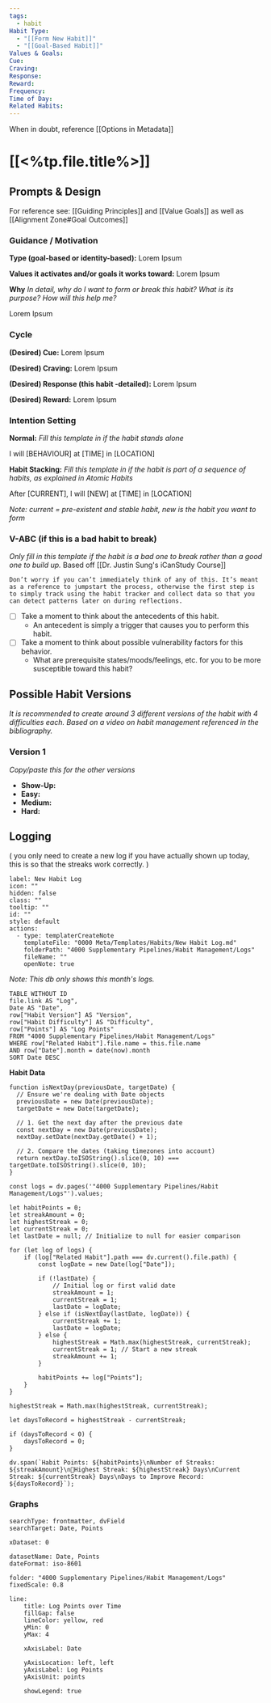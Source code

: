 ```yaml
---
tags:
  - habit
Habit Type:
  - "[[Form New Habit]]"
  - "[[Goal-Based Habit]]"
Values & Goals: 
Cue: 
Craving: 
Response: 
Reward: 
Frequency: 
Time of Day: 
Related Habits:
---
```

When in doubt, reference [[Options in Metadata]]

# [[<%tp.file.title%>]]

## Prompts & Design
For reference see: [[Guiding Principles]] and [[Value Goals]] as well as [[Alignment Zone#Goal Outcomes]]
### Guidance / Motivation

**Type (goal-based or identity-based):**
Lorem Ipsum

**Values it activates and/or goals it works toward:**
Lorem Ipsum

**Why**
*In detail, why do I want to form or break this habit? What is its purpose? How will this help me?*

Lorem Ipsum
### Cycle
**(Desired) Cue:**
Lorem Ipsum

**(Desired) Craving:**
Lorem Ipsum

**(Desired) Response (this habit -detailed):**
Lorem Ipsum

**(Desired) Reward:**
Lorem Ipsum

### Intention Setting
**Normal:**
*Fill this template in if the habit stands alone*

I will [BEHAVIOUR] at [TIME] in [LOCATION]

**Habit Stacking:**
*Fill this template in if the habit is part of a sequence of habits, as explained in Atomic Habits*

After [CURRENT], I will [NEW] at [TIME] in [LOCATION]

*Note: current = pre-existent and stable habit, new is the habit you want to form*

### V-ABC (if this is a bad habit to break)
*Only fill in this template if the habit is a bad one to break rather than a good one to build up.*
Based off [[Dr. Justin Sung's iCanStudy Course]]

```ad-info
Don’t worry if you can’t immediately think of any of this. It’s meant as a reference to jumpstart the process, otherwise the first step is to simply track using the habit tracker and collect data so that you can detect patterns later on during reflections.
```

- [ ] Take a moment to think about the antecedents of this habit.
	- An antecedent is simply a trigger that causes you to perform this habit.
- [ ] Take a moment to think about possible vulnerability factors for this behavior.
	- What are prerequisite states/moods/feelings, etc. for you to be more susceptible toward this habit?

## Possible Habit Versions
*It is recommended to create around 3 different versions of the habit with 4 difficulties each. Based on a video on habit management referenced in the bibliography.*

### Version 1
*Copy/paste this for the other versions*
- **Show-Up:**
- **Easy:** 
- **Medium:**
- **Hard:**

## Logging
( you only need to create a new log if you have actually shown up today, this is so that the streaks work correctly. )
```meta-bind-button
label: New Habit Log
icon: ""
hidden: false
class: ""
tooltip: ""
id: ""
style: default
actions:
  - type: templaterCreateNote
    templateFile: "0000 Meta/Templates/Habits/New Habit Log.md"
    folderPath: "4000 Supplementary Pipelines/Habit Management/Logs"
    fileName: ""
    openNote: true

```

*Note: This db only shows this month's logs.*
```dataview
TABLE WITHOUT ID
file.link AS "Log",
Date AS "Date",
row["Habit Version"] AS "Version",
row["Habit Difficulty"] AS "Difficulty",
row["Points"] AS "Log Points"
FROM "4000 Supplementary Pipelines/Habit Management/Logs"
WHERE row["Related Habit"].file.name = this.file.name
AND row["Date"].month = date(now).month
SORT Date DESC
```

**Habit Data**
```dataviewjs
function isNextDay(previousDate, targetDate) {
  // Ensure we're dealing with Date objects
  previousDate = new Date(previousDate);
  targetDate = new Date(targetDate);

  // 1. Get the next day after the previous date
  const nextDay = new Date(previousDate);
  nextDay.setDate(nextDay.getDate() + 1);

  // 2. Compare the dates (taking timezones into account)
  return nextDay.toISOString().slice(0, 10) === targetDate.toISOString().slice(0, 10);
}

const logs = dv.pages('"4000 Supplementary Pipelines/Habit Management/Logs"').values;

let habitPoints = 0; 
let streakAmount = 0; 
let highestStreak = 0;
let currentStreak = 0;
let lastDate = null; // Initialize to null for easier comparison

for (let log of logs) {
	if (log["Related Habit"].path === dv.current().file.path) {
	    const logDate = new Date(log["Date"]);
	    
		if (!lastDate) {
			// Initial log or first valid date
			streakAmount = 1; 
			currentStreak = 1;
			lastDate = logDate;
		} else if (isNextDay(lastDate, logDate)) {
			currentStreak += 1;
			lastDate = logDate;
		} else {
			highestStreak = Math.max(highestStreak, currentStreak);
		    currentStreak = 1; // Start a new streak
		    streakAmount += 1;
		}
		
		habitPoints += log["Points"];
	}
}

highestStreak = Math.max(highestStreak, currentStreak);

let daysToRecord = highestStreak - currentStreak;

if (daysToRecord < 0) {
	daysToRecord = 0;
}

dv.span(`Habit Points: ${habitPoints}\nNumber of Streaks: ${streakAmount}\n👑Highest Streak: ${highestStreak} Days\nCurrent Streak: ${currentStreak} Days\nDays to Improve Record: ${daysToRecord}`);
```

### Graphs
```tracker
searchType: frontmatter, dvField
searchTarget: Date, Points

xDataset: 0

datasetName: Date, Points
dateFormat: iso-8601

folder: "4000 Supplementary Pipelines/Habit Management/Logs"
fixedScale: 0.8

line:
	title: Log Points over Time
	fillGap: false
	lineColor: yellow, red
	yMin: 0
	yMax: 4

	xAxisLabel: Date

	yAxisLocation: left, left
	yAxisLabel: Log Points
	yAxisUnit: points

	showLegend: true
```

